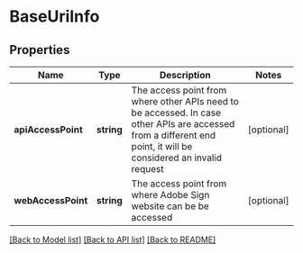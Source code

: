 # BaseUriInfo

## Properties
Name | Type | Description | Notes
------------ | ------------- | ------------- | -------------
**apiAccessPoint** | **string** | The access point from where other APIs need to be accessed. In case other APIs are accessed from a different end point, it will be considered an invalid request | [optional] 
**webAccessPoint** | **string** | The access point from where Adobe Sign website can be be accessed | [optional] 

[[Back to Model list]](../README.md#documentation-for-models) [[Back to API list]](../README.md#documentation-for-api-endpoints) [[Back to README]](../README.md)


